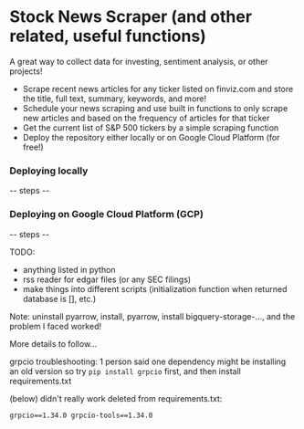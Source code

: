 # Stock News Scraper (and other related, useful functions)

A great way to collect data for investing, sentiment analysis, or other projects!

- Scrape recent news articles for any ticker listed on finviz.com and store the title, full text, summary, keywords, and more!
- Schedule your news scraping and use built in functions to only scrape new articles and based on the frequency of articles for that ticker
- Get the current list of S&P 500 tickers by a simple scraping function
- Deploy the repository either locally or on Google Cloud Platform (for free!)

### Deploying locally

-- steps --


### Deploying on Google Cloud Platform (GCP)

-- steps --

TODO:
- anything listed in python
- rss reader for edgar files (or any SEC filings)
- make things into different scripts (initialization function when returned database is [], etc.)



Note:  uninstall pyarrow, install, pyarrow, install bigquery-storage-..., and the problem I faced worked!

More details to follow...


grpcio troubleshooting:
1 person said one dependency might be installing an old version
so try `pip install grpcio` first, and then install requirements.txt

(below) didn't really work
deleted from requirements.txt:

`grpcio==1.34.0
grpcio-tools==1.34.0`